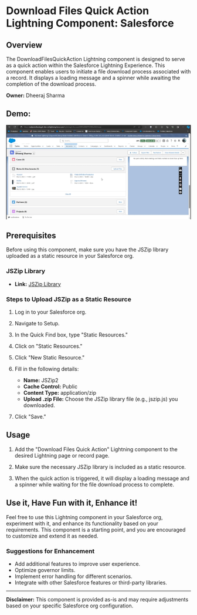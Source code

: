 # Download Files Quick Action Lightning Component: Salesforce

## Overview

The DownloadFilesQuickAction Lightning component is designed to serve as a quick action within the Salesforce Lightning Experience. This component enables users to initiate a file download process associated with a record. It displays a loading message and a spinner while awaiting the completion of the download process.

**Owner:** Dheeraj Sharma

## Demo:
![](https://github.com/Dheeraj5861/LightningFileDownloadAction/blob/master/Demo.gif)

## Prerequisites

Before using this component, make sure you have the JSZip library uploaded as a static resource in your Salesforce org.

### JSZip Library

- **Link:** [JSZip Library](https://cdnjs.com/libraries/jszip)
  
### Steps to Upload JSZip as a Static Resource

1. Log in to your Salesforce org.

2. Navigate to Setup.

3. In the Quick Find box, type "Static Resources."

4. Click on "Static Resources."

5. Click "New Static Resource."

6. Fill in the following details:
   - **Name:** JSZip2
   - **Cache Control:** Public
   - **Content Type:** application/zip
   - **Upload .zip File:** Choose the JSZip library file (e.g., jszip.js) you downloaded.

7. Click "Save."

## Usage

1. Add the "Download Files Quick Action" Lightning component to the desired Lightning page or record page.

2. Make sure the necessary JSZip library is included as a static resource.

3. When the quick action is triggered, it will display a loading message and a spinner while waiting for the file download process to complete.

## Use it, Have Fun with it, Enhance it!

Feel free to use this Lightning component in your Salesforce org, experiment with it, and enhance its functionality based on your requirements. This component is a starting point, and you are encouraged to customize and extend it as needed.

### Suggestions for Enhancement

- Add additional features to improve user experience.
- Optimize governor limits.
- Implement error handling for different scenarios.
- Integrate with other Salesforce features or third-party libraries.

---

**Disclaimer:** This component is provided as-is and may require adjustments based on your specific Salesforce org configuration.

